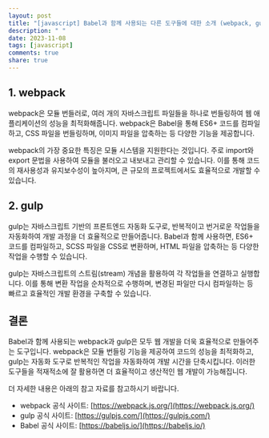 ```yaml
---
layout: post
title: "[javascript] Babel과 함께 사용되는 다른 도구들에 대한 소개 (webpack, gulp 등)"
description: " "
date: 2023-11-08
tags: [javascript]
comments: true
share: true
---
```


## 1. webpack
webpack은 모듈 번들러로, 여러 개의 자바스크립트 파일들을 하나로 번들링하여 웹 애플리케이션의 성능을 최적화해줍니다. webpack은 Babel을 통해 ES6+ 코드를 컴파일하고, CSS 파일을 번들링하며, 이미지 파일을 압축하는 등 다양한 기능을 제공합니다.

webpack의 가장 중요한 특징은 모듈 시스템을 지원한다는 것입니다. 주로 import와 export 문법을 사용하여 모듈을 불러오고 내보내고 관리할 수 있습니다. 이를 통해 코드의 재사용성과 유지보수성이 높아지며, 큰 규모의 프로젝트에서도 효율적으로 개발할 수 있습니다.

## 2. gulp
gulp는 자바스크립트 기반의 프론트엔드 자동화 도구로, 반복적이고 번거로운 작업들을 자동화하여 개발 과정을 더 효율적으로 만들어줍니다. Babel과 함께 사용하면, ES6+ 코드를 컴파일하고, SCSS 파일을 CSS로 변환하며, HTML 파일을 압축하는 등 다양한 작업을 수행할 수 있습니다.

gulp는 자바스크립트의 스트림(stream) 개념을 활용하여 각 작업들을 연결하고 실행합니다. 이를 통해 변환 작업을 순차적으로 수행하며, 변경된 파일만 다시 컴파일하는 등 빠르고 효율적인 개발 환경을 구축할 수 있습니다.

## 결론
Babel과 함께 사용되는 webpack과 gulp은 모두 웹 개발을 더욱 효율적으로 만들어주는 도구입니다. webpack은 모듈 번들링 기능을 제공하여 코드의 성능을 최적화하고, gulp는 자동화 도구로 반복적인 작업을 자동화하여 개발 시간을 단축시킵니다. 이러한 도구들을 적재적소에 잘 활용하면 더 효율적이고 생산적인 웹 개발이 가능해집니다.

더 자세한 내용은 아래의 참고 자료를 참고하시기 바랍니다.

- webpack 공식 사이트: [https://webpack.js.org/](https://webpack.js.org/)
- gulp 공식 사이트: [https://gulpjs.com/](https://gulpjs.com/)
- Babel 공식 사이트: [https://babeljs.io/](https://babeljs.io/)